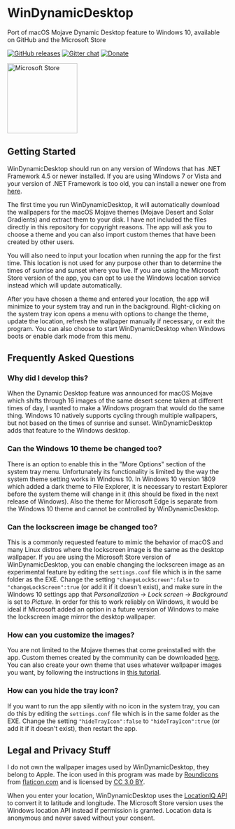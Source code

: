 # WinDynamicDesktop
Port of macOS Mojave Dynamic Desktop feature to Windows 10, available on GitHub and the Microsoft Store

[![GitHub releases](https://img.shields.io/github/downloads/t1m0thyj/WinDynamicDesktop/total.svg)](https://github.com/t1m0thyj/WinDynamicDesktop/releases)
[![Gitter chat](https://badges.gitter.im/gitterHQ/gitter.png)](https://gitter.im/t1m0thyj/WinDynamicDesktop)
[![Donate](https://img.shields.io/badge/Donate-PayPal-green.svg)](https://www.paypal.com/cgi-bin/webscr?cmd=_donations&business=H8ZZXM9ABRJFU)

<a href='//www.microsoft.com/store/apps/9NM8N7DQ3Z5F?ocid=badge'><img src='https://assets.windowsphone.com/85864462-9c82-451e-9355-a3d5f874397a/English_get-it-from-MS_InvariantCulture_Default.png' alt='Microsoft Store' width='160'/></a>

## Getting Started

WinDynamicDesktop should run on any version of Windows that has .NET Framework 4.5 or newer installed. If you are using Windows 7 or Vista and your version of .NET Framework is too old, you can install a newer one from [here](https://www.microsoft.com/net/download).

The first time you run WinDynamicDesktop, it will automatically download the wallpapers for the macOS Mojave themes (Mojave Desert and Solar Gradients) and extract them to your disk. I have not included the files directly in this repository for copyright reasons. The app will ask you to choose a theme and you can also import custom themes that have been created by other users.

You will also need to input your location when running the app for the first time. This location is not used for any purpose other than to determine the times of sunrise and sunset where you live. If you are using the Microsoft Store version of the app, you can opt to use the Windows location service instead which will update automatically.

After you have chosen a theme and entered your location, the app will minimize to your system tray and run in the background. Right-clicking on the system tray icon opens a menu with options to change the theme, update the location, refresh the wallpaper manually if necessary, or exit the program. You can also choose to start WinDynamicDesktop when Windows boots or enable dark mode from this menu.

## Frequently Asked Questions

### Why did I develop this?

When the Dynamic Desktop feature was announced for macOS Mojave which shifts through 16 images of the same desert scene taken at different times of day, I wanted to make a Windows program that would do the same thing. Windows 10 natively supports cycling through multiple wallpapers, but not based on the times of sunrise and sunset. WinDynamicDesktop adds that feature to the Windows desktop.

### Can the Windows 10 theme be changed too?

There is an option to enable this in the "More Options" section of the system tray menu. Unfortunately its functionality is limited by the way the system theme setting works in Windows 10. In Windows 10 version 1809 which added a dark theme to File Explorer, it is necessary to restart Explorer before the system theme will change in it (this should be fixed in the next release of Windows). Also the theme for Microsoft Edge is separate from the Windows 10 theme and cannot be controlled by WinDynamicDesktop.

### Can the lockscreen image be changed too?

This is a commonly requested feature to mimic the behavior of macOS and many Linux distros where the lockscreen image is the same as the desktop wallpaper. If you are using the Microsoft Store version of WinDynamicDesktop, you can enable changing the lockscreen image as an experimental feature by editing the `settings.conf` file which is in the same folder as the EXE. Change the setting `"changeLockScreen":false` to `"changeLockScreen":true` (or add it if it doesn't exist), and make sure in the Windows 10 settings app that *Personalization* -> *Lock screen* -> *Background* is set to *Picture*. In order for this to work reliably on Windows, it would be ideal if Microsoft added an option in a future version of Windows to make the lockscreen image mirror the desktop wallpaper.

### How can you customize the images?

You are not limited to the Mojave themes that come preinstalled with the app. Custom themes created by the community can be downloaded [here](https://github.com/t1m0thyj/WinDynamicDesktop/wiki/Community-created-themes). You can also create your own theme that uses whatever wallpaper images you want, by following the instructions in [this tutorial](https://github.com/t1m0thyj/WinDynamicDesktop/wiki/Creating-custom-themes).

### How can you hide the tray icon?

If you want to run the app silently with no icon in the system tray, you can do this by editing the `settings.conf` file which is in the same folder as the EXE. Change the setting `"hideTrayIcon":false` to `"hideTrayIcon":true` (or add it if it doesn't exist), then restart the app.

## Legal and Privacy Stuff
I do not own the wallpaper images used by WinDynamicDesktop, they belong to Apple. The icon used in this program was made by [Roundicons](https://www.flaticon.com/authors/roundicons) from [flaticon.com](https://www.flaticon.com/) and is licensed by [CC 3.0 BY](http://creativecommons.org/licenses/by/3.0/).

When you enter your location, WinDynamicDesktop uses the [LocationIQ API](https://locationiq.org/) to convert it to latitude and longitude. The Microsoft Store version uses the Windows location API instead if permission is granted. Location data is anonymous and never saved without your consent.
